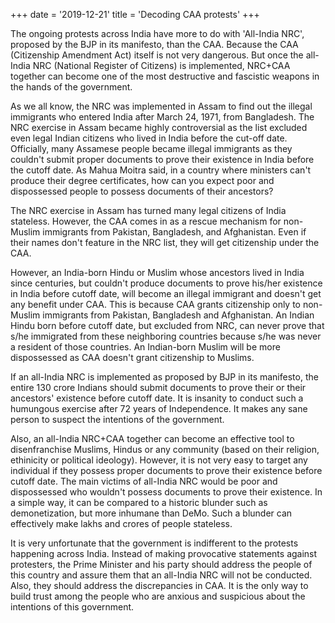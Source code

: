 +++
date = '2019-12-21'
title = 'Decoding CAA protests' 
+++

The ongoing protests across India have more to do with 'All-India NRC', proposed by the BJP in its manifesto, than the CAA. Because the CAA (Citizenship Amendment Act) itself is not very dangerous. But once the all-India NRC (National Register of Citizens) is implemented, NRC+CAA together can become one of the most destructive and fascistic weapons in the hands of the government. 

As we all know, the NRC was implemented in Assam to find out the illegal immigrants who entered India after March 24, 1971, from Bangladesh. The NRC exercise in Assam became highly controversial as the list excluded even legal Indian citizens who lived in India before the cut-off date. Officially, many Assamese people became illegal immigrants as they couldn't submit proper documents to prove their existence in India before the cutoff date. As Mahua Moitra said, in a country where ministers can't produce their degree certificates, how can you expect poor and dispossessed people to possess documents of their ancestors? 

The NRC exercise in Assam has turned many legal citizens of India stateless. However, the CAA comes in as a rescue mechanism for non-Muslim immigrants from Pakistan, Bangladesh, and Afghanistan. Even if their names don't feature in the NRC list, they will get citizenship under the CAA. 

However, an India-born Hindu or Muslim whose ancestors lived in India since centuries, but couldn't produce documents to prove his/her existence in India before cutoff date, will become an illegal immigrant and doesn't get any benefit under CAA. This is because CAA grants citizenship only to non-Muslim immigrants from Pakistan, Bangladesh and Afghanistan. An Indian Hindu born before cutoff date, but excluded from NRC, can never prove that s/he immigrated from these neighboring countries because s/he was never a resident of those countries. An Indian-born Muslim will be more dispossessed as CAA doesn't grant citizenship to Muslims. 

If an all-India NRC is implemented as proposed by BJP in its manifesto, the entire 130 crore Indians should submit documents to prove their or their ancestors' existence before cutoff date. It is insanity to conduct such a humungous exercise after 72 years of Independence. It makes any sane person to suspect the intentions of the government. 

Also, an all-India NRC+CAA together can become an effective tool to disenfranchise Muslims, Hindus or any community (based on their religion, ethinicity or political ideology). However, it is not very easy to target any individual if they possess proper documents to prove their existence before cutoff date. The main victims of all-India NRC would be poor and dispossessed who wouldn't possess documents to prove their existence. In a simple way, it can be compared to a historic blunder such as demonetization, but more inhumane than DeMo. Such a blunder can effectively make lakhs and crores of people stateless.

It is very unfortunate that the government is indifferent to the protests happening across India. Instead of making provocative statements against protesters, the Prime Minister and his party should address the people of this country and assure them that an all-India NRC will not be conducted. Also, they should address the discrepancies in CAA. It is the only way to build trust among the people who are anxious and suspicious about the intentions of this government.